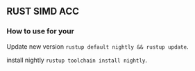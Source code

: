 ## RUST SIMD ACC

### How to use for your

Update new version `rustup default nightly && rustup update`.

install nightly `rustup toolchain install nightly`.